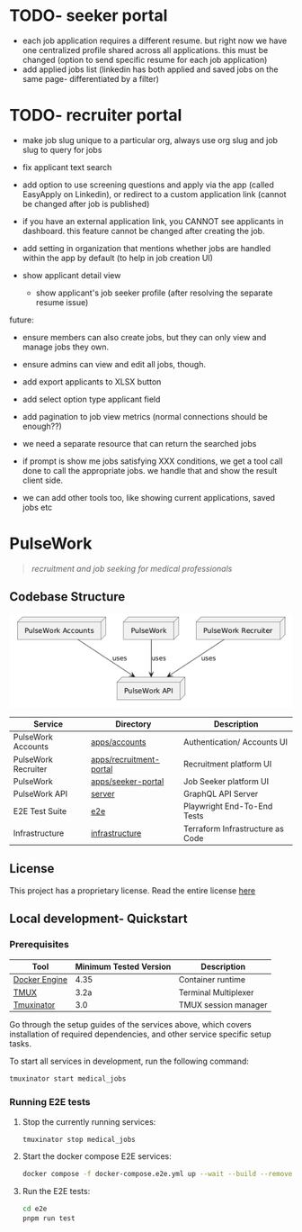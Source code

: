 # TODO- seeker portal

- each job application requires a different resume. but right now we have one centralized profile shared across all applications. this must be changed
    (option to send specific resume for each job application)
- add applied jobs list (linkedin has both applied and saved jobs on the same page- differentiated by a filter)


# TODO- recruiter portal
- make job slug unique to a particular org, always use org slug and job slug to query for jobs
- fix applicant text search

- add option to use screening questions and apply via the app (called EasyApply on Linkedin), or redirect to a custom application link (cannot be changed after job is published)
- if you have an external application link, you CANNOT see applicants in dashboard. this feature cannot be changed after creating the job.
- add setting in organization that mentions whether jobs are handled within the app by default (to help in job creation UI)
- show applicant detail view
    - show applicant's job seeker profile (after resolving the separate resume issue)


future:
- ensure members can also create jobs, but they can only view and manage jobs they own.
- ensure admins can view and edit all jobs, though.
- add export applicants to XLSX button
- add select option type applicant field
- add pagination to job view metrics (normal connections should be enough??)

- we need a separate resource that can return the searched jobs

- if prompt is show me jobs satisfying XXX conditions, we get a tool call done to call the appropriate jobs. we handle that and show the result client side.
- we can add other tools too, like showing current applications, saved jobs etc

# PulseWork
> *recruitment and job seeking for medical professionals*

## Codebase Structure

![Service Flowchart](./.github/assets/service-flowchart.png)

<!-- 
relevant UML code:

https://www.planttext.com?text=u-LoA2v9B2efpStXvShBJqbLK0eepIbE3SylobPmJ4xEByqhALPII2nM20Xtn501bS3K6PIQN5IQMP9Q15KHnCk5nVW0Jx0qa0P90orGqDMr0t4Lh1HAYrEBGM91MCGmX1nIyrB0FW00
-->

| Service             | Directory                                         | Description                      |
|---------------------|---------------------------------------------------|----------------------------------|
| PulseWork Accounts  | [apps/accounts](./apps/accounts)                  | Authentication/ Accounts UI      |
| PulseWork Recruiter | [apps/recruitment-portal](./apps/recruiter-portal)| Recruitment platform UI          |
| PulseWork           | [apps/seeker-portal](./apps/seeker-portal)        | Job Seeker platform UI           |
| PulseWork API       | [server](./server)                                | GraphQL API Server               |
| E2E Test Suite      | [e2e](./e2e)                                      | Playwright End-To-End Tests      |
| Infrastructure      | [infrastructure](./infrastructure)                | Terraform Infrastructure as Code |


## License
This project has a proprietary license. Read the entire license [here](./README.md)


## Local development- Quickstart

### Prerequisites
| Tool                                                       | Minimum Tested Version  | Description                 |
|------------------------------------------------------------|-------------------------|-----------------------------|
| [Docker Engine](https://docs.docker.com/engine/)           | 4.35                    | Container runtime           |
| [TMUX](https://github.com/tmux/tmux)                       | 3.2a                    | Terminal Multiplexer        |
| [Tmuxinator](https://github.com/tmuxinator/tmuxinator)     | 3.0                     | TMUX session manager        |

Go through the setup guides of the services above, which covers installation of required dependencies,
and other service specific setup tasks.

To start all services in development, run the following command:

```bash
tmuxinator start medical_jobs
```

### Running E2E tests
1. Stop the currently running services:
    ```bash
    tmuxinator stop medical_jobs
    ```
2. Start the docker compose E2E services:
    ```bash
    docker compose -f docker-compose.e2e.yml up --wait --build --remove-orphans -d
    ```

3. Run the E2E tests:
    ```bash
    cd e2e
    pnpm run test
    ```